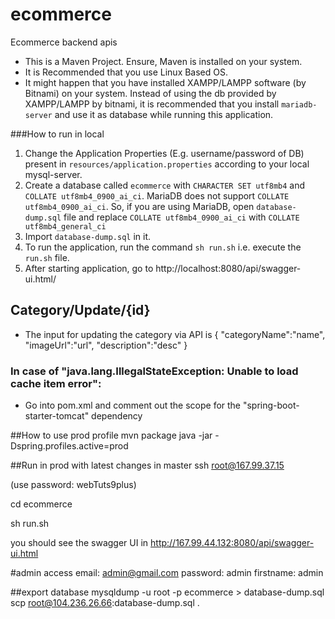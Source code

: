 # ecommerce
 Ecommerce backend apis

* This is a Maven Project. Ensure, Maven is installed on your system.
* It is Recommended that you use Linux Based OS.
* It might happen that you have installed XAMPP/LAMPP software (by Bitnami) on your system. Instead of using the db provided by XAMPP/LAMPP by bitnami, it is recommended that you install ``mariadb-server`` and use it as  database while running this application.  

###How to run in local
1. Change the Application Properties (E.g. username/password of DB) present in ``resources/application.properties``  according to your local mysql-server.
1. Create a database called `ecommerce` with ``CHARACTER SET utf8mb4`` and `COLLATE utf8mb4_0900_ai_ci`. MariaDB does not support `COLLATE utf8mb4_0900_ai_ci`. So, if you are using MariaDB, open `database-dump.sql` file and replace `COLLATE utf8mb4_0900_ai_ci` with `COLLATE utf8mb4_general_ci`  
1. Import `database-dump.sql` in it. 
1. To run the application, run the command ``sh run.sh`` i.e. execute the ``run.sh`` file. 
1. After starting application, go to http://localhost:8080/api/swagger-ui.html/


## Category/Update/{id}
* The input for updating the category via API is
{
    "categoryName":"name",
    "imageUrl":"url",
    "description":"desc"
}



### In case of "java.lang.IllegalStateException: Unable to load cache item error":
- Go into pom.xml and comment out the scope for the "spring-boot-starter-tomcat" dependency


##How to use prod profile
mvn package
java -jar -Dspring.profiles.active=prod <package name in target>

##Run in prod with latest changes in master
ssh root@167.99.37.15


(use password: webTuts9plus)

cd ecommerce

sh run.sh 

you should see the swagger UI in http://167.99.44.132:8080/api/swagger-ui.html

#admin access
email: admin@gmail.com
password: admin
firstname: admin


##export database 
mysqldump -u root -p ecommerce > database-dump.sql
scp root@104.236.26.66:database-dump.sql .
